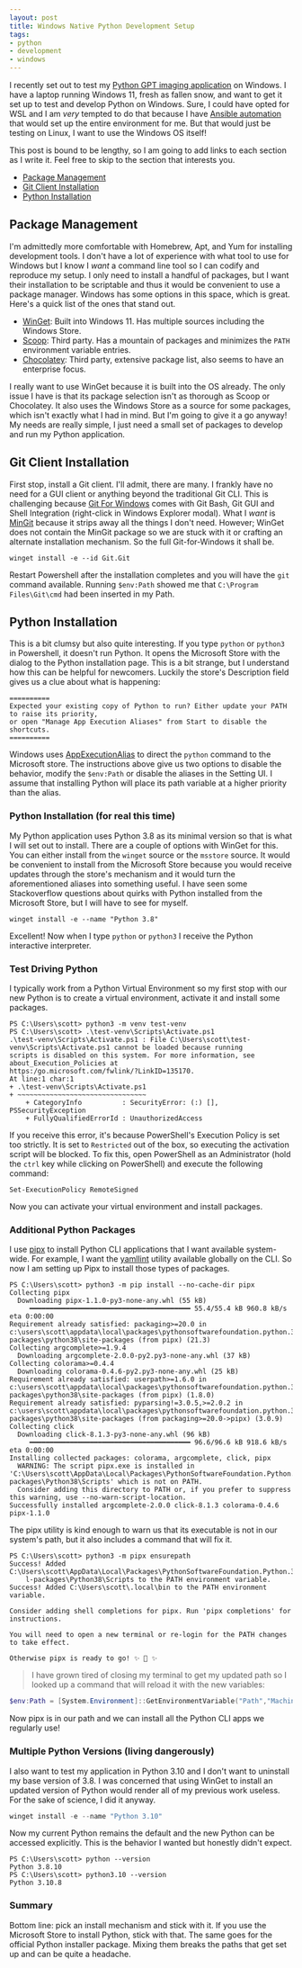 ```yaml
---
layout: post
title: Windows Native Python Development Setup
tags:
- python
- development
- windows
---
```

I recently set out to test my
[Python GPT imaging application](https://github.com/swysocki/gpt-image) on Windows. I have a laptop
running Windows 11, fresh as fallen snow, and want to get it set up to test and develop Python on
Windows. Sure, I could have opted for WSL and I am _very_ tempted to do that because I have
[Ansible automation](https://github.com/swysocki/dotfiles/tree/master/ansible) that would set up the
entire environment for me. But that would just be testing on Linux, I want to use the Windows OS
itself!

This post is bound to be lengthy, so I am going to add links to each section as I write it. Feel
free to skip to the section that interests you.

- [Package Management](#package-management)
- [Git Client Installation](#git-client-installation)
- [Python Installation](#python-installation)

## Package Management

I'm admittedly more comfortable with Homebrew, Apt, and Yum for installing development tools. I
don't have a lot of experience with what tool to use for Windows but I know I _want_ a command line
tool so I can codify and reproduce my setup. I only need to install a handful of packages, but I
want their installation to be scriptable and thus it would be convenient to use a package manager.
Windows has some options in this space, which is great. Here's a quick list of the ones that stand
out.

- [WinGet](https://github.com/microsoft/winget-cli): Built into Windows 11. Has multiple sources
  including the Windows Store.
- [Scoop](https://scoop.sh): Third party. Has a mountain of packages and minimizes the `PATH`
  environment variable entries.
- [Chocolatey](http://chocoloatey.org): Third party, extensive package list, also seems to have an
  enterprise focus.

I really want to use WinGet because it is built into the OS already. The only issue I have is that
its package selection isn't as thorough as Scoop or Chocolatey. It also uses the Windows Store as a
source for some packages, which isn't exactly what I had in mind. But I'm going to give it a go
anyway! My needs are really simple, I just need a small set of packages to develop and run my Python
application.

## Git Client Installation

First stop, install a Git client. I'll admit, there are many. I frankly have no need for a GUI
client or anything beyond the traditional Git CLI. This is challenging because
[Git For Windows](https://gitforwindows.org) comes with Git Bash, Git GUI and Shell Integration
(right-click in Windows Explorer modal). What I _want_ is
[MinGit](https://devblogs.microsoft.com/devops/whats-new-in-git-for-windows-2-10/#mingit-git-for-windows-applications)
because it strips away all the things I don't need. However; WinGet does not contain the MinGit
package so we are stuck with it or crafting an alternate installation mechanism. So the full
Git-for-Windows it shall be.

```posh
winget install -e --id Git.Git
```

Restart Powershell after the installation completes and you will have the `git` command available.
Running `$env:Path` showed me that `C:\Program Files\Git\cmd` had been inserted in my Path.

## Python Installation

This is a bit clumsy but also quite interesting. If you type `python` or `python3` in Powershell, it
doesn't run Python. It opens the Microsoft Store with the dialog to the Python installation page.
This is a bit strange, but I understand how this can be helpful for newcomers. Luckily the store's
Description field gives us a clue about what is happening:

```posh
==========
Expected your existing copy of Python to run? Either update your PATH to raise its priority, 
or open "Manage App Execution Aliases" from Start to disable the shortcuts.
==========
```

Windows uses
[AppExecutionAlias](https://learn.microsoft.com/en-us/windows/apps/desktop/modernize/desktop-to-uwp-extensions)
to direct the `python` command to the Microsoft store. The instructions above give us two options to
disable the behavior, modify the `$env:Path` or disable the aliases in the Setting UI. I assume that
installing Python will place its path variable at a higher priority than the alias.

### Python Installation (for real this time)

My Python application uses Python 3.8 as its minimal version so that is what I will set out to
install. There are a couple of options with WinGet for this. You can either install from the
`winget` source or the `msstore` source. It would be convenient to install from the Microsoft Store
because you would receive updates through the store's mechanism and it would turn the aforementioned
aliases into something useful. I have seen some Stackoverflow questions about quirks with Python
installed from the Microsoft Store, but I will have to see for myself.

```posh
winget install -e --name "Python 3.8"
```

Excellent! Now when I type `python` or `python3` I receive the Python interactive interpreter.

### Test Driving Python

I typically work from a Python Virtual Environment so my first stop with our new Python is to create
a virtual environment, activate it and install some packages.

```text
PS C:\Users\scott> python3 -m venv test-venv
PS C:\Users\scott> .\test-venv\Scripts\Activate.ps1
.\test-venv\Scripts\Activate.ps1 : File C:\Users\scott\test-venv\Scripts\Activate.ps1 cannot be loaded because running
scripts is disabled on this system. For more information, see about_Execution_Policies at
https:/go.microsoft.com/fwlink/?LinkID=135170.
At line:1 char:1
+ .\test-venv\Scripts\Activate.ps1
+ ~~~~~~~~~~~~~~~~~~~~~~~~~~~~~~~~
    + CategoryInfo          : SecurityError: (:) [], PSSecurityException
    + FullyQualifiedErrorId : UnauthorizedAccess

```

If you receive this error, it's because PowerShell's Execution Policy is set too strictly. It is set
to `Restricted` out of the box, so executing the activation script will be blocked. To fix this,
open PowerShell as an Administrator (hold the `ctrl` key while clicking on PowerShell) and execute
the following command:

```posh
Set-ExecutionPolicy RemoteSigned
```

Now you can activate your virtual environment and install packages.

### Additional Python Packages

I use [pipx](https://github.com/pypa/pipx) to install Python CLI applications that I want available
system-wide. For example, I want the [yamllint](https://github.com/adrienverge/yamllint) utility
available globally on the CLI. So now I am setting up Pipx to install those types of packages.

```text
PS C:\Users\scott> python3 -m pip install --no-cache-dir pipx
Collecting pipx
  Downloading pipx-1.1.0-py3-none-any.whl (55 kB)
     ━━━━━━━━━━━━━━━━━━━━━━━━━━━━━━━━━━━━━━━━ 55.4/55.4 kB 960.8 kB/s eta 0:00:00
Requirement already satisfied: packaging>=20.0 in c:\users\scott\appdata\local\packages\pythonsoftwarefoundation.python.3.8_qbz5n2kfra8p0\localcache\local-packages\python38\site-packages (from pipx) (21.3)
Collecting argcomplete>=1.9.4
  Downloading argcomplete-2.0.0-py2.py3-none-any.whl (37 kB)
Collecting colorama>=0.4.4
  Downloading colorama-0.4.6-py2.py3-none-any.whl (25 kB)
Requirement already satisfied: userpath>=1.6.0 in c:\users\scott\appdata\local\packages\pythonsoftwarefoundation.python.3.8_qbz5n2kfra8p0\localcache\local-packages\python38\site-packages (from pipx) (1.8.0)
Requirement already satisfied: pyparsing!=3.0.5,>=2.0.2 in c:\users\scott\appdata\local\packages\pythonsoftwarefoundation.python.3.8_qbz5n2kfra8p0\localcache\local-packages\python38\site-packages (from packaging>=20.0->pipx) (3.0.9)
Collecting click
  Downloading click-8.1.3-py3-none-any.whl (96 kB)
     ━━━━━━━━━━━━━━━━━━━━━━━━━━━━━━━━━━━━━━━━ 96.6/96.6 kB 918.6 kB/s eta 0:00:00
Installing collected packages: colorama, argcomplete, click, pipx
  WARNING: The script pipx.exe is installed in 'C:\Users\scott\AppData\Local\Packages\PythonSoftwareFoundation.Python.3.8_qbz5n2kfra8p0\LocalCache\local-packages\Python38\Scripts' which is not on PATH.
  Consider adding this directory to PATH or, if you prefer to suppress this warning, use --no-warn-script-location.
Successfully installed argcomplete-2.0.0 click-8.1.3 colorama-0.4.6 pipx-1.1.0
```

The pipx utility is kind enough to warn us that its executable is not in our system's path, but it
also includes a command that will fix it.

```text
PS C:\Users\scott> python3 -m pipx ensurepath
Success! Added C:\Users\scott\AppData\Local\Packages\PythonSoftwareFoundation.Python.3.8_qbz5n2kfra8p0\LocalCache\loca
    l-packages\Python38\Scripts to the PATH environment variable.
Success! Added C:\Users\scott\.local\bin to the PATH environment variable.

Consider adding shell completions for pipx. Run 'pipx completions' for instructions.

You will need to open a new terminal or re-login for the PATH changes to take effect.

Otherwise pipx is ready to go! ✨ 🌟 ✨
```

> I have grown tired of closing my terminal to get my updated path so I looked up a command that
> will reload it with the new variables:

```powershell
$env:Path = [System.Environment]::GetEnvironmentVariable("Path","Machine") + ";" + [System.Environment]::GetEnvironmentVariable("Path","User")
```

Now pipx is in our path and we can install all the Python CLI apps we regularly use!

### Multiple Python Versions (living dangerously)

I also want to test my application in Python 3.10 and I don't want to uninstall my base version of
3.8. I was concerned that using WinGet to install an updated version of Python would render all of
my previous work useless. For the sake of science, I did it anyway.

```powershell
winget install -e --name "Python 3.10"
```

Now my current Python remains the default and the new Python can be accessed explicitly. This is the
behavior I wanted but honestly didn't expect.

```text
PS C:\Users\scott> python --version
Python 3.8.10
PS C:\Users\scott> python3.10 --version
Python 3.10.8
```

### Summary

Bottom line: pick an install mechanism and stick with it. If you use the Microsoft Store to install
Python, stick with that. The same goes for the official Python installer package. Mixing them breaks
the paths that get set up and can be quite a headache.
